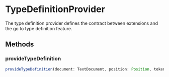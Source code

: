 # TypeDefinitionProvider

The type definition provider defines the contract between extensions and the go to type definition feature.

## Methods

### provideTypeDefinition

```typescript
provideTypeDefinition(document: TextDocument, position: Position, token: CancellationToken): ProviderResult<Definition | LocationLink[]>
```

